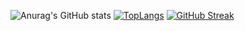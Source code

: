 ![Anurag's GitHub stats](https://github-readme-stats.vercel.app/api?username=Rupesh-cell&show_icons=true&bg_color=00000000)
[![TopLangs](https://github-readme-stats.vercel.app/api/top-langs/?username=Rupesh-cell&layout=compact)](https://github.com/anuraghazra/github-readme-stats)
[![GitHub Streak](https://streak-stats.demolab.com/?user=Rupesh-cell&theme=dark)](https://git.io/streak-stats)
